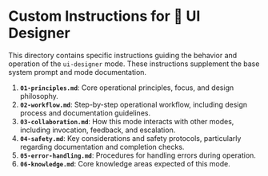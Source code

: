 # Custom Instructions for 🎨 UI Designer

This directory contains specific instructions guiding the behavior and operation of the `ui-designer` mode. These instructions supplement the base system prompt and mode documentation.

1.  **`01-principles.md`**: Core operational principles, focus, and design philosophy.
2.  **`02-workflow.md`**: Step-by-step operational workflow, including design process and documentation guidelines.
3.  **`03-collaboration.md`**: How this mode interacts with other modes, including invocation, feedback, and escalation.
4.  **`04-safety.md`**: Key considerations and safety protocols, particularly regarding documentation and completion checks.
5.  **`05-error-handling.md`**: Procedures for handling errors during operation.
6.  **`06-knowledge.md`**: Core knowledge areas expected of this mode.